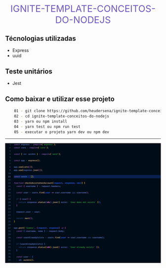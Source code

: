 <p style="font-size: 30px; text-align: center; text-transform: uppercase; color: #7159C1; ">ignite-template-conceitos-do-nodejs </p>

## Técnologias utilizadas
 - Express
 - uuid

## Teste unitários
- Jest

## Como baixar e utilizar esse projeto

```sh
    01 - git clone https://github.com/heudersena/ignite-template-conceitos-do-nodejs.git
    02 - cd ignite-template-conceitos-do-nodejs
    03 - yarn ou npm install
    04 - yarn test ou npm run test
    05 - executar o projeto yarn dev ou npm dev
```
<hr>

<img src="https://raw.githubusercontent.com/heudersena/ignite-template-conceitos-do-nodejs/main/src/image/image.jpg" width="900">
